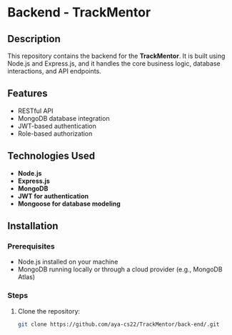 
# Backend - TrackMentor

## Description
This repository contains the backend for the **TrackMentor**. It is built using Node.js and Express.js, and it handles the core business logic, database interactions, and API endpoints.

## Features
- RESTful API
- MongoDB database integration
- JWT-based authentication
- Role-based authorization

## Technologies Used
- **Node.js**
- **Express.js**
- **MongoDB**
- **JWT for authentication**
- **Mongoose for database modeling**

## Installation

### Prerequisites
- Node.js installed on your machine
- MongoDB running locally or through a cloud provider (e.g., MongoDB Atlas)

### Steps
1. Clone the repository:
   ```bash
   git clone https://github.com/aya-cs22/TrackMentor/back-end/.git
